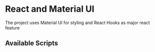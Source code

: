# React and Material UI

The project uses Material UI for styling and React Hooks as major react feature

## Available Scripts
